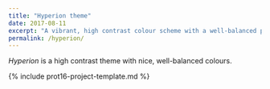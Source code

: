 ```yaml
---
title: "Hyperion theme"
date: 2017-08-11
excerpt: "A vibrant, high contrast colour scheme with a well-balanced palette."
permalink: /hyperion/
---
```

*Hyperion* is a high contrast theme with nice, well-balanced colours.

{% include prot16-project-template.md %}
